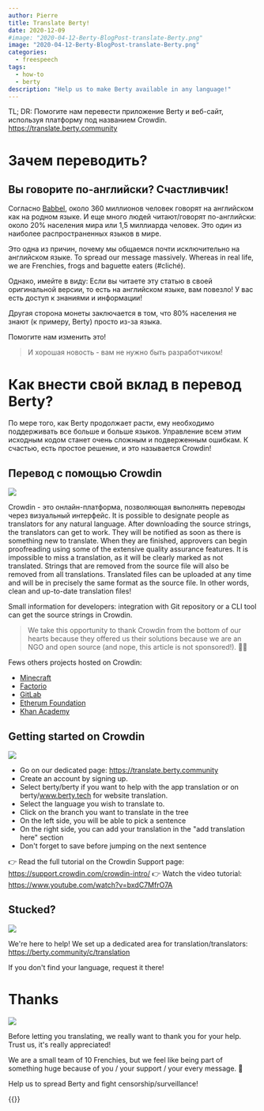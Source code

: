 ```yaml
---
author: Pierre
title: Translate Berty!
date: 2020-12-09
#image: "2020-04-12-Berty-BlogPost-translate-Berty.png"
image: "2020-04-12-Berty-BlogPost-translate-Berty.png"
categories:
  - freespeech
tags:
  - how-to
  - berty
description: "Help us to make Berty available in any language!"
---
```


TL; DR: Помогите нам перевести приложение Berty и веб-сайт, используя платформу под названием Crowdin. https://translate.berty.community


# Зачем переводить?

## Вы говорите по-английски? Счастливчик!

Согласно [ Babbel](https://www.babbel.com/en/magazine/how-many-people-speak-english-and-where-is-it-spoken#:~:text=Out%20of%20the%20world's%20approximately,English%20as%20their%20first%20language.), около 360 миллионов человек говорят на английском как на родном языке. И еще много людей читают/говорят по-английски: около 20% населения мира или 1,5 миллиарда человек. Это один из наиболее распространенных языков в мире.

Это одна из причин, почему мы общаемся почти исключительно на английском языке. To spread our message massively. Whereas in real life, we are Frenchies, frogs and baguette eaters (#cliché).

Однако, имейте в виду: Если вы читаете эту статью в своей оригинальной версии, то есть на английском языке, вам повезло! У вас есть доступ к знаниями и информации!

Другая сторона монеты заключается в том, что 80% населения не знают (к примеру, Berty) просто из-за языка.

Помогите нам изменить это!

> И хорошая новость - вам не нужно быть разработчиком!


# Как внести свой вклад в перевод Berty?

По мере того, как Berty продолжает расти, ему необходимо поддерживать все больше и больше языков. Управление всем этим исходным кодом станет очень сложным и подверженным ошибкам. К счастью, есть простое решение, и это называется Crowdin!

## Перевод с помощью Crowdin

![](https://i.imgur.com/tlpFc46.png)


Crowdin - это онлайн-платформа, позволяющая выполнять переводы через визуальный интерфейс. It is possible to designate people as translators for any natural language. After downloading the source strings, the translators can get to work. They will be notified as soon as there is something new to translate. When they are finished, approvers can begin proofreading using some of the extensive quality assurance features. It is impossible to miss a translation, as it will be clearly marked as not translated. Strings that are removed from the source file will also be removed from all translations. Translated files can be uploaded at any time and will be in precisely the same format as the source file. In other words, clean and up-to-date translation files!

Small information for developers: integration with Git repository or a CLI tool can get the source strings in Crowdin.

> We take this opportunity to thank Crowdin from the bottom of our hearts because they offered us their solutions because we are an NGO and open source (and nope, this article is not sponsored!). 🧡🙏

Fews others projects hosted on Crowdin:
* [Minecraft](https://crowdin.com/project/minecraft)
* [Factorio](https://crowdin.com/project/factorio)
* [GitLab](https://crowdin.com/project/GitLab)
* [Etherum Foundation](https://crowdin.com/project/ethereumfoundation)
* [Khan Academy](https://crowdin.com/project/khanacademy)

## Getting started on Crowdin
![](https://i.imgur.com/su9Cz04.png)


* Go on our dedicated page: https://translate.berty.community
* Create an account by signing up.
* Select berty/berty if you want to help with the app translation or on berty/www.berty.tech for website translation.
* Select the language you wish to translate to.
* Click on the branch you want to translate in the tree
* On the left side, you will be able to pick a sentence
* On the right side, you can add your translation in the "add  translation here" section
* Don't forget to save before jumping on the next sentence

👉 Read the full tutorial on the Crowdin Support page: https://support.crowdin.com/crowdin-intro/ 👉 Watch the video tutorial: https://www.youtube.com/watch?v=bxdC7MfrO7A

## Stucked?


![](https://i.imgur.com/PBEsg67.png)


We're here to help! We set up a dedicated area for translation/translators: https://berty.community/c/translation

If you don't find your language, request it there!

# Thanks

![](https://i.imgur.com/X7v8NJq.jpg)


Before letting you translating, we really want to thank you for your help. Trust us, it's really appreciated!

We are a small team of 10 Frenchies, but we feel like being part of something huge because of you / your support / your every message. 🧡

Help us to spread Berty and fight censorship/surveillance!

 {{<tweet id="1324380426090270721">}}

